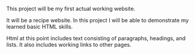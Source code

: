 This project will be my first actual working website.

It will be a recipe website.
In this project I will be able to demonstrate my learned basic HTML skills.

Html at this point includes text consisting of paragraphs, headings, and lists. It also includes working links to other pages.